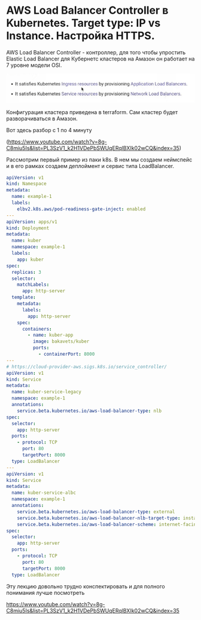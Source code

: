 # AWS Load Balancer Controller в Kubernetes. Target type: IP vs Instance. Настройка HTTPS.

AWS Load Balancer Controller - контроллер, для того чтобы упростить Elastic Load Balancer для Кубернетс кластеров на
Амазон он работает на 7 уровне модели OSI.

![img.png](images/img.png)

Конфигурация кластера приведена в terraform. Сам кластер будет разворачиваться в Амазон.

Вот здесь разбор с 1 по 4 минуту

(https://www.youtube.com/watch?v=8g-C8miu5Is&list=PL3SzV1_k2H1VDePbSWUqERqlBXIk02wCQ&index=35)

Рассмотрим первый пример из паки k8s. В нем мы создаем неймспейс и в его рамках создаем деплоймент и сервис типа
LoadBalancer.

```yaml
apiVersion: v1
kind: Namespace
metadata:
  name: example-1
  labels:
    elbv2.k8s.aws/pod-readiness-gate-inject: enabled
---
apiVersion: apps/v1
kind: Deployment
metadata:
  name: kuber
  namespace: example-1
  labels:
    app: kuber
spec:
  replicas: 3
  selector:
    matchLabels:
      app: http-server
  template:
    metadata:
      labels:
        app: http-server
    spec:
      containers:
        - name: kuber-app
          image: bakavets/kuber
          ports:
            - containerPort: 8000
---
# https://cloud-provider-aws.sigs.k8s.io/service_controller/
apiVersion: v1
kind: Service
metadata:
  name: kuber-service-legacy
  namespace: example-1
  annotations:
    service.beta.kubernetes.io/aws-load-balancer-type: nlb
spec:
  selector:
    app: http-server
  ports:
    - protocol: TCP
      port: 80
      targetPort: 8000
  type: LoadBalancer
---
apiVersion: v1
kind: Service
metadata:
  name: kuber-service-albc
  namespace: example-1
  annotations:
    service.beta.kubernetes.io/aws-load-balancer-type: external
    service.beta.kubernetes.io/aws-load-balancer-nlb-target-type: instance
    service.beta.kubernetes.io/aws-load-balancer-scheme: internet-facing
spec:
  selector:
    app: http-server
  ports:
    - protocol: TCP
      port: 80
      targetPort: 8000
  type: LoadBalancer
```

Эту лекцию довольно трудно конспектировать и для полного понимания лучше посмотреть 

https://www.youtube.com/watch?v=8g-C8miu5Is&list=PL3SzV1_k2H1VDePbSWUqERqlBXIk02wCQ&index=35
